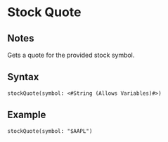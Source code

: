 # Stock Quote

## Notes
Gets a quote for the provided stock symbol.

## Syntax

```
stockQuote(symbol: <#String (Allows Variables)#>)
```

## Example
```
stockQuote(symbol: "$AAPL")
```